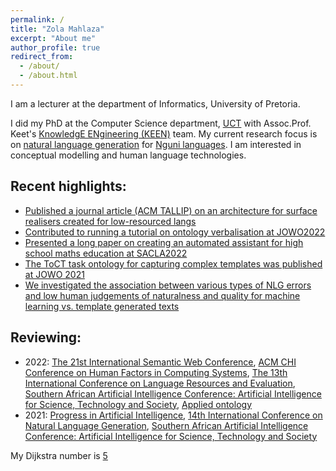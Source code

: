 ```yaml
---
permalink: /
title: "Zola Mahlaza"
excerpt: "About me"
author_profile: true
redirect_from: 
  - /about/
  - /about.html
---
```


I am a lecturer at the department of Informatics, University of Pretoria.

I did my PhD at the Computer Science department, [UCT](http://www.uct.ac.za/) with Assoc.Prof. Keet's [KnowledgE ENgineering (KEEN)](http://www.meteck.org/keen/index.html) team. My current research focus is on [natural language generation](https://en.wikipedia.org/wiki/Natural_language_generation") for [Nguni languages](https://en.wikipedia.org/wiki/Nguni_languages). I am interested in conceptual modelling and human language technologies.

## Recent highlights:

- [Published a journal article (ACM TALLIP) on an architecture for surface realisers created for low-resourced langs](https://dl.acm.org/doi/abs/10.1145/3567594) 
- [Contributed to running a tutorial on ontology verbalisation at JOWO2022](http://www.meteck.org/MoReNL/NLGOntologiesTutorialJOWO22.html)
- [Presented a long paper on creating an automated assistant for high school maths education at SACLA2022](https://www.sacla2022.org/programme.htm)
- [The ToCT task ontology for capturing complex templates was published at JOWO 2021](http://ceur-ws.org/Vol-2969/paper40-FoisShowCase.pdf)
- [We investigated the association between various types of NLG errors and low human judgements of naturalness and quality for machine learning vs. template generated texts](https://arxiv.org/abs/2106.14613)


## Reviewing:

- 2022: [The 21st International Semantic Web Conference](https://iswc2022.semanticweb.org/), [ACM CHI Conference on Human Factors in Computing Systems](https://chi2022.acm.org/), [The 13th International Conference on Language Resources and Evaluation](https://lrec2022.lrec-conf.org/en/), [Southern African Artificial Intelligence Conference: Artificial Intelligence for Science, Technology and Society](https://2021.sacair.org.za/), [Applied ontology](https://www.iospress.com/catalog/journals/applied-ontology)
- 2021: [Progress in Artificial Intelligence](https://www.springer.com/journal/13748/), [14th International Conference on Natural Language Generation](https://inlg2021.github.io), [Southern African Artificial Intelligence Conference: Artificial Intelligence for Science, Technology and Society](https://2021.sacair.org.za/)

My Dijkstra number is [5](https://www.csauthors.net/distance/zola-mahlaza/edsger-w-dijkstra)